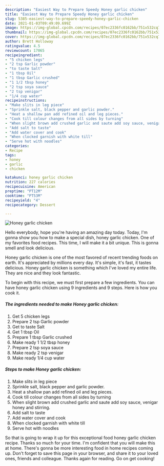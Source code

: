 ```yaml
---
description: "Easiest Way to Prepare Speedy Honey garlic chicken"
title: "Easiest Way to Prepare Speedy Honey garlic chicken"
slug: 5385-easiest-way-to-prepare-speedy-honey-garlic-chicken
date: 2021-01-03T09:49:09.699Z
image: https://img-global.cpcdn.com/recipes/07ec2336fc0162bb/751x532cq70/honey-garlic-chicken-recipe-main-photo.jpg
thumbnail: https://img-global.cpcdn.com/recipes/07ec2336fc0162bb/751x532cq70/honey-garlic-chicken-recipe-main-photo.jpg
cover: https://img-global.cpcdn.com/recipes/07ec2336fc0162bb/751x532cq70/honey-garlic-chicken-recipe-main-photo.jpg
author: Brett Holloway
ratingvalue: 4.5
reviewcount: 17065
recipeingredient:
- "5 chicken legs"
- "2 tsp Garlic powder"
- "to taste Salt"
- "1 tbsp Oil"
- "1 tbsp Garlic crushed"
- "1 1/2 tbsp honey"
- "2 tsp soya sauce"
- "2 tsp venigar"
- "1/4 cup water"
recipeinstructions:
- "Make slits in leg piece"
- "Sprinkle salt, black pepper and garlic powder."
- "Heat a shallow pan add refined oil and leg pieces."
- "Cook till colour changes from all sides by turning"
- "When slight brown add crushed garlic and saute add soy sauce, venigar honey and stirring."
- "Add salt to taste"
- "Add water cover and cook"
- "When clocked garnish with white till"
- "Serve hot with noodles"
categories:
- Recipe
tags:
- honey
- garlic
- chicken

katakunci: honey garlic chicken 
nutrition: 227 calories
recipecuisine: American
preptime: "PT12M"
cooktime: "PT53M"
recipeyield: "4"
recipecategory: Dessert

---
```



![Honey garlic chicken](https://img-global.cpcdn.com/recipes/07ec2336fc0162bb/751x532cq70/honey-garlic-chicken-recipe-main-photo.jpg)

Hello everybody, hope you're having an amazing day today. Today, I'm gonna show you how to make a special dish, honey garlic chicken. One of my favorites food recipes. This time, I will make it a bit unique. This is gonna smell and look delicious.

Honey garlic chicken is one of the most favored of recent trending foods on earth. It's appreciated by millions every day. It's simple, it's fast, it tastes delicious. Honey garlic chicken is something which I've loved my entire life. They are nice and they look fantastic.




To begin with this recipe, we must first prepare a few ingredients. You can have honey garlic chicken using 9 ingredients and 9 steps. Here is how you cook it.

<!--inarticleads1-->

##### The ingredients needed to make Honey garlic chicken:

1. Get 5 chicken legs
1. Prepare 2 tsp Garlic powder
1. Get to taste Salt
1. Get 1 tbsp Oil
1. Prepare 1 tbsp Garlic crushed
1. Make ready 1 1/2 tbsp honey
1. Prepare 2 tsp soya sauce
1. Make ready 2 tsp venigar
1. Make ready 1/4 cup water




<!--inarticleads2-->

##### Steps to make Honey garlic chicken:

1. Make slits in leg piece
1. Sprinkle salt, black pepper and garlic powder.
1. Heat a shallow pan add refined oil and leg pieces.
1. Cook till colour changes from all sides by turning
1. When slight brown add crushed garlic and saute add soy sauce, venigar honey and stirring.
1. Add salt to taste
1. Add water cover and cook
1. When clocked garnish with white till
1. Serve hot with noodles




So that is going to wrap it up for this exceptional food honey garlic chicken recipe. Thanks so much for your time. I'm confident that you will make this at home. There's gonna be more interesting food in home recipes coming up. Don't forget to save this page in your browser, and share it to your loved ones, friends and colleague. Thanks again for reading. Go on get cooking!
